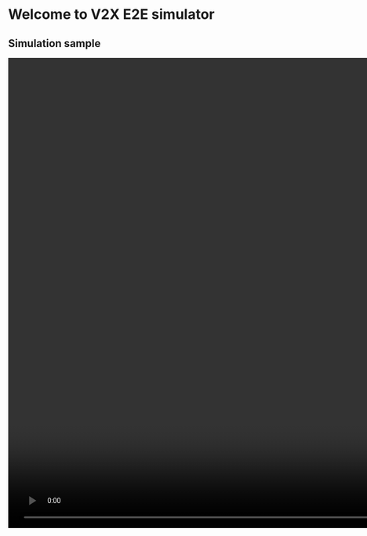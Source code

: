 # Welcome to V2X E2E simulator



## Simulation sample

<video width="1920" controls autoplay muted loop>
<source src="Autonomous.mp4" type="video/mp4">
</video>

<!-- ## Some notes

* `mkdocs new [dir-name]` - Create a new project.
* `mkdocs serve` - Start the live-reloading docs server.
* `mkdocs build` - Build the documentation site.
* `mkdocs -h` - Print help message and exit.

## Project layout

    mkdocs.yml    # The configuration file.
    docs/
        index.md  # The documentation homepage.
        ...       # Other markdown pages, images and other files. -->
